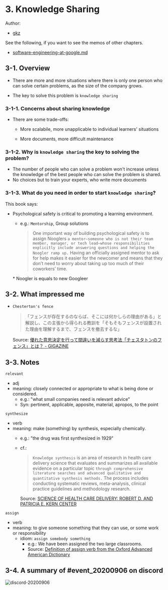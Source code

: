 # 3. Knowledge Sharing

Author:
  - [gkz](https://twitter.com/gkzvoice)

See the following, if you want to see the memos of other chapters.
  - [software-engineering-at-google.md](../software-engineering-at-google.md)

## 3-1. Overview

- There are more and more situations where there is only one person who can solve certain problems, as the size of the company grows.

- The key to solve this problem is `knowledge sharing`

### 3-1-1. Concerns about sharing knowledge

- There are some trade-offs:
  - More scalabile, more unapplicable to individual learners' situations

  - More documents, more difficult maintenance

### 3-1-2. Why is `knowledge sharing` the key to solving the problem?

- The number of people who can solve a problem won't increase unless the knowledge of the best people who can solve the problem is shared.
- No choices but to train your experts, who write more documents

### 3-1-3. What do you need in order to start `knowledge sharing`?

This book says:

- Psychological safety is critical to promoting a learning environment.
  - e.g.: `Mentorship`, Group solutions

    > One important way of building psychological safety is to assign Nooglers `a mentor—someone who is not their team member, manager, or tech lead—whose responsibilities explicitly include answering questions and helping the Noogler ramp up.` Having an officially assigned mentor to ask for help makes it easier for the newcomer and means that they don’t need to worry about taking up too much of their coworkers’ time.

  \* Noogler is equals to new Googleer

## 3-2. What impressed me

- `Chesterton's fence`
  >「フェンスが存在するのならば、そこには何かしらの理由がある」と解説し、この主張から得られる教訓を「そもそもフェンスが設置された理由を理解するまで、フェンスを撤去するな」

  Source: [優れた意思決定を行って間違いを減らす思考法「チェスタトンのフェンス」とは？ - GIGAZINE](https://gigazine.net/news/20200312-chestertons-fence)


## 3-3. Notes

`relevant`
- adj
- meaning: closely connected or appropriate to what is being done or considered.
  - e.g.: "what small companies need is relevant advice"
  - Syn: pertinent, applicable, apposite, material, apropos, to the point

`synthesize`
- verb
- meaning: make (something) by synthesis, especially chemically.
  - e.g.: "the drug was first synthesized in 1929"
  - cf.:
    >`Knowledge synthesis` is an area of research in health care delivery science that evaluates and summarizes all available evidence on a particular topic `through comprehensive literature searches and advanced qualitative and quantitative synthesis methods.` The process includes conducting systematic reviews, meta-analysis, clinical practice guidelines and methodology research.
    
    Source: [SCIENCE OF HEALTH CARE DELIVERY: ROBERT D. AND PATRICIA E. KERN CENTER](https://www.mayo.edu/research/centers-programs/robert-d-patricia-e-kern-center-science-health-care-delivery/research-activities/shared-services/knowledge-synthesis)

`assign`
  - verb
  - meaning: to give someone something that they can use, or some work or responsibility
    - idiom: `assign somebody something` 
      - e.g.: We have been assigned the two large classrooms.
      - Source: [Definition of assign verb from the Oxford Advanced American Dictionary](https://www.oxfordlearnersdictionaries.com/definition/american_english/assign)
  

## 3-4. A summary of #event_20200906 on discord

![discord-20200906](https://user-images.githubusercontent.com/38461277/92316373-edadb400-f02d-11ea-9331-d236cb33a778.png)



